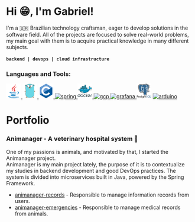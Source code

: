 # Hi 😁, I'm Gabriel!
I'm a 🇧🇷 Brazilian technology craftsman, eager to develop solutions in the software field. All of the projects are focused to solve real-world problems, my main goal with them is to acquire practical knowledge in many different subjects. <br>

**`backend | devops | cloud infrastructure`**



<h3 align="left">Languages and Tools:</h3>
<p align="left">
<a href="https://www.java.com" target="_blank" rel="noreferrer"> <img src="https://raw.githubusercontent.com/devicons/devicon/master/icons/java/java-original.svg" alt="java" width="40" height="40"/> </a> 
<a href="https://golang.org" target="_blank" rel="noreferrer"> <img src="https://raw.githubusercontent.com/devicons/devicon/master/icons/go/go-original.svg" alt="go" width="40" height="40"/> </a> 
<a href="https://www.cprogramming.com/" target="_blank" rel="noreferrer"> <img src="https://raw.githubusercontent.com/devicons/devicon/master/icons/c/c-original.svg" alt="c" width="40" height="40"/> </a> 
<a href="https://spring.io/" target="_blank" rel="noreferrer"> <img src="https://www.vectorlogo.zone/logos/springio/springio-icon.svg" alt="spring" width="40" height="40"/> </a>
<a href="https://www.docker.com/" target="_blank" rel="noreferrer"> <img src="https://raw.githubusercontent.com/devicons/devicon/master/icons/docker/docker-original-wordmark.svg" alt="docker" width="40" height="40"/> </a>
<a href="https://cloud.google.com" target="_blank" rel="noreferrer"> <img src="https://www.vectorlogo.zone/logos/google_cloud/google_cloud-icon.svg" alt="gcp" width="40" height="40"/> </a> 
<a href="https://grafana.com" target="_blank" rel="noreferrer"> <img src="https://www.vectorlogo.zone/logos/grafana/grafana-icon.svg" alt="grafana" width="40" height="40"/> </a> 
<a href="https://www.postgresql.org" target="_blank" rel="noreferrer"> <img src="https://raw.githubusercontent.com/devicons/devicon/master/icons/postgresql/postgresql-original-wordmark.svg" alt="postgresql" width="40" height="40"/></a>
<a href="https://www.arduino.cc/" target="_blank" rel="noreferrer"> <img src="https://cdn.worldvectorlogo.com/logos/arduino-1.svg" alt="arduino" width="40" height="40"/></a>
  
# Portfolio
<h3 align="left"> Animanager - A veterinary hospital system 🐶</h3>
One of my passions is animals, and motivated by that, I started the Animanager project.<br>
Animanager is my main project lately, the purpose of it is to contextualize my studies in backend development and good DevOps practices. The system is divided into microservices built in Java, powered by the Spring Framework.
<ul>
  <li><a href=https://github.com/medzdev/animanager-records>animanager-records</a> - Responsible to manage information records from users.</li>
  <li><a href=https://github.com/medzdev/animanager-emergencies>animanager-emergencies</a> - Responsible to manage medical records from animals.</li>
</ul>
